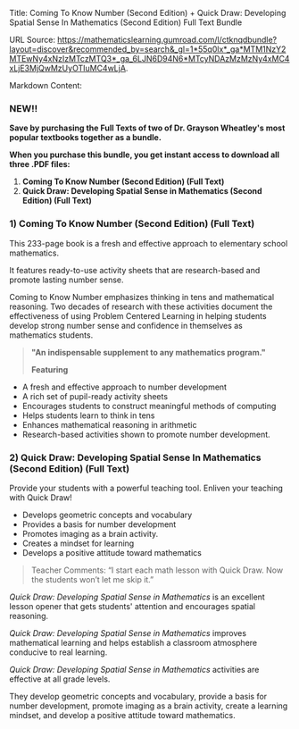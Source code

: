 Title: Coming To Know Number (Second Edition) + Quick Draw: Developing Spatial Sense In Mathematics (Second Edition) Full Text Bundle

URL Source: https://mathematicslearning.gumroad.com/l/ctknqdbundle?layout=discover&recommended_by=search&_gl=1*55q0lx*_ga*MTM1NzY2MTEwNy4xNzIzMTczMTQ3*_ga_6LJN6D94N6*MTcyNDAzMzMzNy4xMC4xLjE3MjQwMzUyOTIuMC4wLjA.

Markdown Content:
### **NEW!!**

**Save by purchasing the Full Texts of two of Dr. Grayson Wheatley's most popular textbooks together as a bundle.**

**When you purchase this bundle, you get instant access to download all three .PDF files:**

1.  **Coming To Know Number (Second Edition) (Full Text)**
2.  **Quick Draw: Developing Spatial Sense in Mathematics (Second Edition) (Full Text)**

### **1) Coming To Know Number (Second Edition) (Full Text)**

This 233-page book is a fresh and effective approach to elementary school mathematics.

It features ready-to-use activity sheets that are research-based and promote lasting number sense.

Coming to Know Number emphasizes thinking in tens and mathematical reasoning. Two decades of research with these activities document the effectiveness of using Problem Centered Learning in helping students develop strong number sense and confidence in themselves as mathematics students.

> **"An indispensable supplement to any mathematics program."**
> 
> **Featuring**

*   A fresh and effective approach to number development
*   A rich set of pupil-ready activity sheets
*   Encourages students to construct meaningful methods of computing
*   Helps students learn to think in tens
*   Enhances mathematical reasoning in arithmetic
*   Research-based activities shown to promote number development.

### **2) Quick Draw: Developing Spatial Sense In Mathematics (Second Edition) (Full Text)**

Provide your students with a powerful teaching tool. Enliven your teaching with Quick Draw!

*   Develops geometric concepts and vocabulary
*   Provides a basis for number development
*   Promotes imaging as a brain activity.
*   Creates a mindset for learning
*   Develops a positive attitude toward mathematics

> Teacher Comments: “I start each math lesson with Quick Draw. Now the students won’t let me skip it.”

_Quick Draw: Developing Spatial Sense in Mathematics_ is an excellent lesson opener that gets students' attention and encourages spatial reasoning.

_Quick Draw: Developing Spatial Sense in Mathematics_ improves mathematical learning and helps establish a classroom atmosphere conducive to real learning.

_Quick Draw: Developing Spatial Sense in Mathematics_ activities are effective at all grade levels.

They develop geometric concepts and vocabulary, provide a basis for number development, promote imaging as a brain activity, create a learning mindset, and develop a positive attitude toward mathematics.